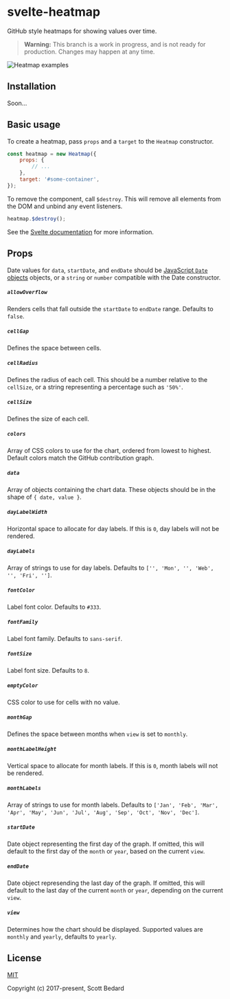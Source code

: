 # svelte-heatmap

GitHub style heatmaps for showing values over time.

> **Warning:** This branch is a work in progress, and is not ready for production. Changes may happen at any time.

![Heatmap examples](https://user-images.githubusercontent.com/7980426/78958159-27d55280-7a9c-11ea-9b08-8b5d7df31d7a.png)

## Installation

Soon...

## Basic usage

To create a heatmap, pass `props` and a `target` to the `Heatmap` constructor.

```js
const heatmap = new Heatmap({
    props: {
        // ...
    },
    target: '#some-container',
});
```

To remove the component, call `$destroy`. This will remove all elements from the DOM and unbind any event listeners.

```js
heatmap.$destroy();
```

See the [Svelte documentation](https://svelte.dev/docs#Client-side_component_API) for more information. 

## Props

Date values for `data`, `startDate`, and `endDate` should be [JavaScript `Date` objects](https://developer.mozilla.org/en-US/docs/Web/JavaScript/Reference/Global_Objects/Date) objects, or a `string` or `number` compatible with the Date constructor.

##### `allowOverflow`

Renders cells that fall outside the `startDate` to `endDate` range. Defaults to `false`.

##### `cellGap`

Defines the space between cells.

##### `cellRadius`

Defines the radius of each cell. This should be a number relative to the `cellSize`, or a string representing a percentage such as `'50%'`.

##### `cellSize`

Defines the size of each cell.

##### `colors`

Array of CSS colors to use for the chart, ordered from lowest to highest. Default colors match the GitHub contribution graph.

##### `data`

Array of objects containing the chart data. These objects should be in the shape of `{ date, value }`.

##### `dayLabelWidth`

Horizontal space to allocate for day labels. If this is `0`, day labels will not be rendered.

##### `dayLabels`

Array of strings to use for day labels. Defaults to `['', 'Mon', '', 'Web', '', 'Fri', '']`.

##### `fontColor`

Label font color. Defaults to `#333`.

##### `fontFamily`

Label font family. Defaults to `sans-serif`.

##### `fontSize`

Label font size. Defaults to `8`.

##### `emptyColor`

CSS color to use for cells with no value.

##### `monthGap`

Defines the space between months when `view` is set to `monthly`.

##### `monthLabelHeight`

Vertical space to allocate for month labels. If this is `0`, month labels will not be rendered.

##### `monthLabels`

Array of strings to use for month labels. Defaults to `['Jan', 'Feb', 'Mar', 'Apr', 'May', 'Jun', 'Jul', 'Aug', 'Sep', 'Oct', 'Nov', 'Dec']`.

##### `startDate`

Date object representing the first day of the graph. If omitted, this will default to the first day of the `month` or `year`, based on the current `view`.

##### `endDate`

Date object represending the last day of the graph. If omitted, this will default to the last day of the current `month` or `year`, depending on the current `view`.

##### `view`

Determines how the chart should be displayed. Supported values are `monthly` and `yearly`, defaults to `yearly`.

## License

[MIT](https://github.com/scottbedard/svelte-heatmap/blob/master/LICENSE)

Copyright (c) 2017-present, Scott Bedard

